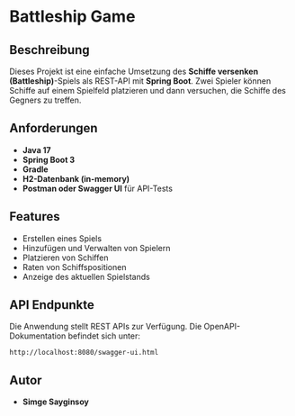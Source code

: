 # Battleship Game

## Beschreibung
Dieses Projekt ist eine einfache Umsetzung des **Schiffe versenken (Battleship)**-Spiels als REST-API mit **Spring Boot**. Zwei Spieler können Schiffe auf einem Spielfeld platzieren und dann versuchen, die Schiffe des Gegners zu treffen.

## Anforderungen
- **Java 17** 
- **Spring Boot 3**
- **Gradle**
- **H2-Datenbank (in-memory)**
- **Postman oder Swagger UI** für API-Tests

## Features
- Erstellen eines Spiels
- Hinzufügen und Verwalten von Spielern
- Platzieren von Schiffen
- Raten von Schiffspositionen
- Anzeige des aktuellen Spielstands

## API Endpunkte
Die Anwendung stellt REST APIs zur Verfügung. Die OpenAPI-Dokumentation befindet sich unter:
```
http://localhost:8080/swagger-ui.html
```

## Autor
- **Simge Sayginsoy**
